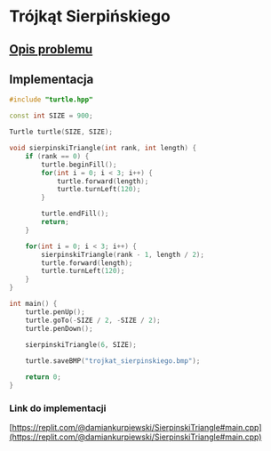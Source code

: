# Trójkąt Sierpińskiego

## [Opis problemu](../../../../algorithms/fractals/sierpinski-triangle.md)

## Implementacja

```cpp linenums="1"
#include "turtle.hpp"

const int SIZE = 900;

Turtle turtle(SIZE, SIZE);

void sierpinskiTriangle(int rank, int length) {
    if (rank == 0) {
        turtle.beginFill();
        for(int i = 0; i < 3; i++) {
            turtle.forward(length);
            turtle.turnLeft(120);
        }

        turtle.endFill();
        return;
    }

    for(int i = 0; i < 3; i++) {
        sierpinskiTriangle(rank - 1, length / 2);
        turtle.forward(length);
        turtle.turnLeft(120);
    }
}

int main() {
    turtle.penUp();
    turtle.goTo(-SIZE / 2, -SIZE / 2);
    turtle.penDown();

    sierpinskiTriangle(6, SIZE);
    
    turtle.saveBMP("trojkat_sierpinskiego.bmp");

    return 0;
} 
```

### Link do implementacji

[https://replit.com/@damiankurpiewski/SierpinskiTriangle#main.cpp](https://replit.com/@damiankurpiewski/SierpinskiTriangle#main.cpp)
